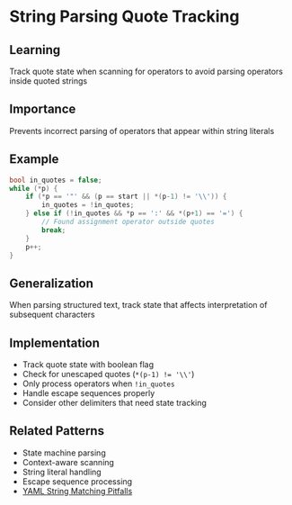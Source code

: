 # String Parsing Quote Tracking

## Learning
Track quote state when scanning for operators to avoid parsing operators inside quoted strings

## Importance
Prevents incorrect parsing of operators that appear within string literals

## Example
```c
bool in_quotes = false;
while (*p) {
    if (*p == '"' && (p == start || *(p-1) != '\\')) {
        in_quotes = !in_quotes;
    } else if (!in_quotes && *p == ':' && *(p+1) == '=') {
        // Found assignment operator outside quotes
        break;
    }
    p++;
}
```

## Generalization
When parsing structured text, track state that affects interpretation of subsequent characters

## Implementation
- Track quote state with boolean flag
- Check for unescaped quotes (`*(p-1) != '\\'`)
- Only process operators when `!in_quotes`
- Handle escape sequences properly
- Consider other delimiters that need state tracking

## Related Patterns
- State machine parsing
- Context-aware scanning
- String literal handling
- Escape sequence processing
- [YAML String Matching Pitfalls](yaml-string-matching-pitfalls.md)